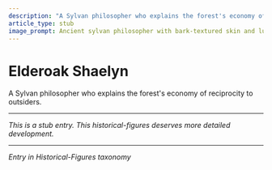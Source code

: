 ```yaml
---
description: "A Sylvan philosopher who explains the forest's economy of reciprocity to outsiders."
article_type: stub
image_prompt: Ancient sylvan philosopher with bark-textured skin and luminous emerald eyes, surrounded by floating golden leaves and ethereal forest light. Weathered oak staff adorned with glowing runes, detailed fantasy portrait style with mystical atmosphere.
---
```



# Elderoak Shaelyn

A Sylvan philosopher who explains the forest's economy of reciprocity to outsiders.

---
*This is a stub entry. This historical-figures deserves more detailed development.*

---
*Entry in Historical-Figures taxonomy*
